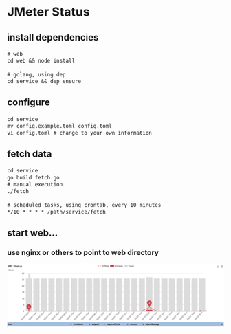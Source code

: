 # JMeter Status

## install dependencies
    # web
    cd web && node install

    # golang, using dep
    cd service && dep ensure

## configure
    cd service
    mv config.example.toml config.toml
    vi config.toml # change to your own information

## fetch data
    cd service
    go build fetch.go
    # manual execution
    ./fetch

    # scheduled tasks, using crontab, every 10 minutes
    */10 * * * * /path/service/fetch

## start web...
### use nginx or others to point to web directory
![Image text](https://raw.githubusercontent.com/010blue/jmeter-status/master/example/screenshot.png)